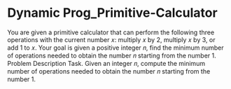 # Dynamic Prog_Primitive-Calculator
You are given a primitive calculator that can perform the following three operations with the current number 𝑥: multiply 𝑥 by 2, multiply 𝑥 by 3, or add 1 to 𝑥. Your goal is given a positive integer 𝑛, find the minimum number of operations needed to obtain the number 𝑛 starting from the number 1. Problem Description Task. Given an integer 𝑛, compute the minimum number of operations needed to obtain the number 𝑛 starting from the number 1.
